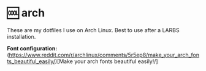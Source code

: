 # 🆒 arch

These are my dotfiles I use on Arch Linux. Best to use
after a LARBS installation.

**Font configuration:** (https://www.reddit.com/r/archlinux/comments/5r5ep8/make_your_arch_fonts_beautiful_easily/)[Make your arch fonts beautiful easily!/]


